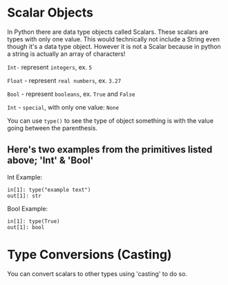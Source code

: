 # Scalar Objects

In Python there are data type objects called Scalars. These scalars are types with only one value. This would technically not include a String even though it's a data type object. However it is not a Scalar because in python a string is actually an array of characters!

<code>Int-</code> represent <code>integers</code>, ex. <code>5</code> 

<code>Float</code> - represent <code>real numbers</code>, ex. <code>3.27</code>

<code>Bool</code> - represent <code>booleans</code>, ex. <code>True</code> and <code>False</code>

<code>Int</code> - <code>special</code>, with only one value: <code>None</code>

You can use <code>type()</code> to see the type of object something is with the value going between the parenthesis.

## Here's two examples from the primitives listed above; 'Int' & 'Bool'

Int Example:

```
in[1]: type("example text")
out[1]: str
```

Bool Example:

```
in[1]: type(True)
out[1]: bool
```

# Type Conversions (Casting)

You can convert scalars to other types using 'casting' to do so.

